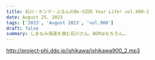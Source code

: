 ```yaml
---
title: 石川・ホンマ・ぶるんのBe-SIDE Your Life! vol.900-2
date: August 25, 2023
tags: ['2023', 'August 2023', 'vol.900']
draft: false
summary: しまなみ海道を進む石川さん。BGMはもちろん…
---
```


http://project-phi.ddo.jp/ishikawa/ishikawa900_2.mp3